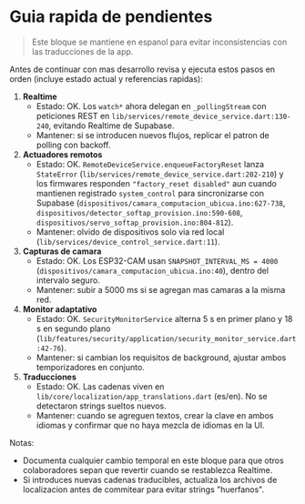 # Guia rapida de pendientes

> Este bloque se mantiene en espanol para evitar inconsistencias con las traducciones de la app.

Antes de continuar con mas desarrollo revisa y ejecuta estos pasos en orden (incluye estado actual y referencias rapidas):

1. **Realtime**  
   - Estado: OK. Los `watch*` ahora delegan en `_pollingStream` con peticiones REST en `lib/services/remote_device_service.dart:130-240`, evitando Realtime de Supabase.
   - Mantener: si se introducen nuevos flujos, replicar el patron de polling con backoff.
2. **Actuadores remotos**  
   - Estado: OK. `RemoteDeviceService.enqueueFactoryReset` lanza `StateError` (`lib/services/remote_device_service.dart:202-210`) y los firmwares responden `"factory_reset disabled"` aun cuando mantienen registrado `system_control` para sincronizarse con Supabase (`dispositivos/camara_computacion_ubicua.ino:627-738`, `dispositivos/detector_softap_provision.ino:590-608`, `dispositivos/servo_softap_provision.ino:804-812`).
   - Mantener: olvido de dispositivos solo via red local (`lib/services/device_control_service.dart:11`).
3. **Capturas de camara**  
   - Estado: OK. Los ESP32-CAM usan `SNAPSHOT_INTERVAL_MS = 4000` (`dispositivos/camara_computacion_ubicua.ino:40`), dentro del intervalo seguro.
   - Mantener: subir a 5000 ms si se agregan mas camaras a la misma red.
4. **Monitor adaptativo**  
   - Estado: OK. `SecurityMonitorService` alterna 5 s en primer plano y 18 s en segundo plano (`lib/features/security/application/security_monitor_service.dart:42-76`).
   - Mantener: si cambian los requisitos de background, ajustar ambos temporizadores en conjunto.
5. **Traducciones**  
   - Estado: OK. Las cadenas viven en `lib/core/localization/app_translations.dart` (es/en). No se detectaron strings sueltos nuevos.
   - Mantener: cuando se agreguen textos, crear la clave en ambos idiomas y confirmar que no haya mezcla de idiomas en la UI.

Notas:
- Documenta cualquier cambio temporal en este bloque para que otros colaboradores sepan que revertir cuando se restablezca Realtime.
- Si introduces nuevas cadenas traducibles, actualiza los archivos de localizacion antes de commitear para evitar strings "huerfanos".
